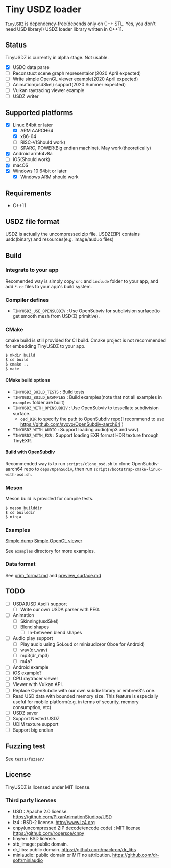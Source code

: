 # Tiny USDZ loader

`TinyUSDZ` is dependency-free(depends only on C++ STL. Yes, you don't need USD library!) USDZ loader library written in C++11.

## Status

TinyUSDZ is currently in alpha stage. Not usable.

* [x] USDC data parse
* [ ] Reconstuct scene graph representaion(2020 April expected)
* [ ] Write simple OpenGL viewer example(2020 April expected)
* [ ] Animation(usdSkel) support(2020 Summer expected)
* [ ] Vulkan raytracing viewer example
* [ ] USDZ writer

## Supported platforms

* [x] Linux 64bit or later
  * [x] ARM AARCH64
  * [x] x86-64
  * [ ] RISC-V(Should work)
  * [ ] SPARC, POWER(Big endian machine). May work(theoretically)
* [x] Android arm64v8a
* [ ] iOS(Should work)
* [x] macOS
* [x] Windows 10 64bit or later
  * [x] Windows ARM should work

## Requirements

* C++11

## USDZ file format

USDZ is actually the uncompressed zip file.
USDZ(ZIP) contains usdc(binary) and resources(e.g. image/auduo files)

## Build

### Integrate to your app

Recomended way is simply copy `src` and `include` folder to your app, and add `*.cc` files to your app's build system.

### Compiler defines

* `TINYUSDZ_USE_OPENSUBDIV` : Use OpenSubviv for subdivision surface(to get smooth mesh from USD(Z) primitive).

### CMake

cmake build is still provided for CI build. Cmake project is not recommended for embedding TinyUSDZ to your app.

```
$ mkdir build
$ cd build
$ cmake ..
$ make
```

#### CMake build options

* `TINYUSDZ_BUILD_TESTS` : Build tests
* `TINYUSDZ_BUILD_EXAMPLES` : Build examples(note that not all examples in `examples` folder are built)
* `TINYUSDZ_WITH_OPENSUBDIV` : Use OpenSubviv to tessellate subdivision surface.
  * `osd_DIR` to specify the path to OpenSubdiv repo(I recommend to use https://github.com/syoyo/OpenSubdiv-aarch64 )
* `TINYUSDZ_WITH_AUDIO` : Support loading audio(mp3 and wav).
* `TINYUSDZ_WITH_EXR` : Support loading EXR format HDR texture through TinyEXR.

#### Build with OpenSubdiv

Recommended way is to run `scripts/clone_osd.sh` to clone OpenSubdiv-aarch64 repo to `deps/OpenSudiv`, then run `scripts/bootstrap-cmake-linux-with-osd.sh`.

### Meson

Meson build is provided for compile tests.

```
$ meson builddir
$ cd builddir
$ ninja
```

### Examples

[Simple dump](examples/simple_dump/)
[Simple OpenGL viewer](examples/openglviewer/)

See `examples` directory for more examples.

### Data format

See [prim_format.md](doc/prim_format.md) and [preview_surface.md](doc/preview_surface.md)

## TODO

* [ ] USDA(USD Ascii) support
  * [ ] Write our own USDA parser with PEG.
* [ ] Animation
  * [ ] Skinning(usdSkel)
  * [ ] Blend shapes
    * [ ] In-between blend shapes
* [ ] Audio play support
  * [ ] Play audio using SoLoud or miniaudio(or Oboe for Android)
  * [ ] wav(dr_wav)
  * [ ] mp3(dr_mp3)
  * [ ] m4a?
* [ ] Android example
* [ ] iOS example?
* [ ] CPU raytracer viewer
* [ ] Viewer with Vulkan API.
* [ ] Replace OpenSubdiv with our own subdiv library or embree3's one.
* [ ] Read USD data with bounded memory size. This feature is especially useful for mobile platform(e.g. in terms of security, memory consumption, etc)
* [ ] USDZ saver
* [ ] Support Nested USDZ
* [ ] UDIM texture support
* [ ] Support big endian

## Fuzzing test

See `tests/fuzzer/` 

## License

TinyUSDZ is licensed under MIT license.

### Third party licenses

* USD : Apache 2.0 license. https://github.com/PixarAnimationStudios/USD
* lz4 : BSD-2 license. http://www.lz4.org
* cnpy(uncompressed ZIP decode/encode code) : MIT license https://github.com/rogersce/cnpy
* tinyexr: BSD license.
* stb_image: public domain. 
* dr_libs: public domain. https://github.com/mackron/dr_libs
* miniaudio: public domain or MIT no attribution. https://github.com/dr-soft/miniaudio

